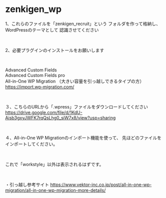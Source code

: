 # zenkigen_wp
1、これらのファイルを「zenkigen_recruit」という 
フォルダを作って格納し、WordPressのテーマとして 
認識させてください 

<br>

2、必要プラグインのインストールをお願いします 

<br>

Advanced Custom Fields <br>
Advanced Custom Fields pro <br>
All-in-One WP Migration （大きい容量を引っ越しできるタイプの方）<br>
https://import.wp-migration.com/ 


<br>

３、こちらのURLから「.wpress」ファイルをダウンロードしてください 
https://drive.google.com/file/d/1KdU-Aisb3gxyJWFK7rqQsLhg0_siW7x8/view?usp=sharing 

<br>

４、All-in-One WP Migrationのインポート機能を使って、 
先ほどのファイルをインポートしてください。 

<br>

これで「workstyle」以外は表示されるはずです。 

<br>

・引っ越し参考サイト
https://www.vektor-inc.co.jp/post/all-in-one-wp-migration/all-in-one-wp-migration-more-details/
